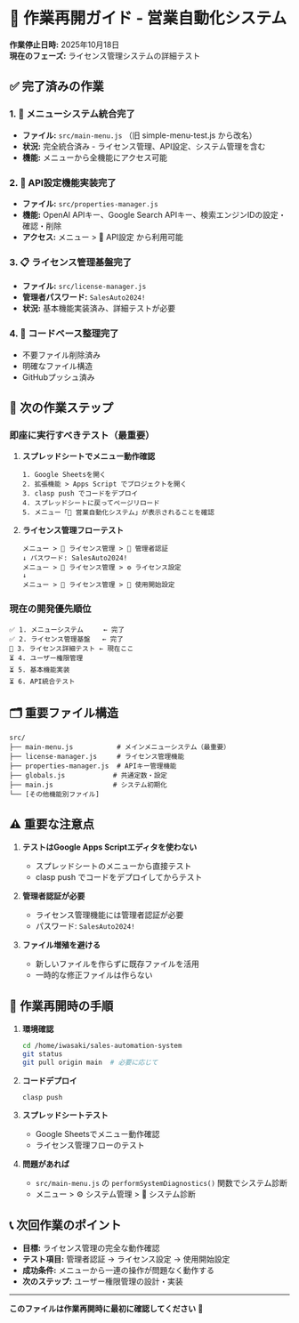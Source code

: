 # 🔄 作業再開ガイド - 営業自動化システム

**作業停止日時:** 2025年10月18日  
**現在のフェーズ:** ライセンス管理システムの詳細テスト

## ✅ 完了済みの作業

### 1. 🚀 メニューシステム統合完了
- **ファイル:** `src/main-menu.js` （旧 simple-menu-test.js から改名）
- **状況:** 完全統合済み - ライセンス管理、API設定、システム管理を含む
- **機能:** メニューから全機能にアクセス可能

### 2. 🔑 API設定機能実装完了
- **ファイル:** `src/properties-manager.js`
- **機能:** OpenAI APIキー、Google Search APIキー、検索エンジンIDの設定・確認・削除
- **アクセス:** メニュー > 🔑 API設定 から利用可能

### 3. 📋 ライセンス管理基盤完了
- **ファイル:** `src/license-manager.js`
- **管理者パスワード:** `SalesAuto2024!`
- **状況:** 基本機能実装済み、詳細テストが必要

### 4. 🧹 コードベース整理完了
- 不要ファイル削除済み
- 明確なファイル構造
- GitHubプッシュ済み

## 🔄 次の作業ステップ

### **即座に実行すべきテスト（最重要）**

1. **スプレッドシートでメニュー動作確認**
   ```
   1. Google Sheetsを開く
   2. 拡張機能 > Apps Script でプロジェクトを開く
   3. clasp push でコードをデプロイ
   4. スプレッドシートに戻ってページリロード
   5. メニュー「🚀 営業自動化システム」が表示されることを確認
   ```

2. **ライセンス管理フローテスト**
   ```
   メニュー > 🔐 ライセンス管理 > 👤 管理者認証
   ↓ パスワード: SalesAuto2024!
   メニュー > 🔐 ライセンス管理 > ⚙️ ライセンス設定
   ↓
   メニュー > 🔐 ライセンス管理 > 📅 使用開始設定
   ```

### **現在の開発優先順位**

```
✅ 1. メニューシステム     ← 完了
✅ 2. ライセンス管理基盤   ← 完了  
🔄 3. ライセンス詳細テスト ← 現在ここ
⏳ 4. ユーザー権限管理
⏳ 5. 基本機能実装
⏳ 6. API統合テスト
```

## 🗂️ 重要ファイル構造

```
src/
├── main-menu.js           # メインメニューシステム（最重要）
├── license-manager.js     # ライセンス管理機能
├── properties-manager.js  # APIキー管理機能
├── globals.js            # 共通定数・設定
├── main.js               # システム初期化
└── [その他機能別ファイル]
```

## ⚠️ 重要な注意点

1. **テストはGoogle Apps Scriptエディタを使わない**
   - スプレッドシートのメニューから直接テスト
   - clasp push でコードをデプロイしてからテスト

2. **管理者認証が必要**
   - ライセンス管理機能には管理者認証が必要
   - パスワード: `SalesAuto2024!`

3. **ファイル増殖を避ける**
   - 新しいファイルを作らずに既存ファイルを活用
   - 一時的な修正ファイルは作らない

## 🎯 作業再開時の手順

1. **環境確認**
   ```bash
   cd /home/iwasaki/sales-automation-system
   git status
   git pull origin main  # 必要に応じて
   ```

2. **コードデプロイ**
   ```bash
   clasp push
   ```

3. **スプレッドシートテスト**
   - Google Sheetsでメニュー動作確認
   - ライセンス管理フローのテスト

4. **問題があれば**
   - `src/main-menu.js` の `performSystemDiagnostics()` 関数でシステム診断
   - メニュー > ⚙️ システム管理 > 🏥 システム診断

## 📞 次回作業のポイント

- **目標:** ライセンス管理の完全な動作確認
- **テスト項目:** 管理者認証 → ライセンス設定 → 使用開始設定
- **成功条件:** メニューから一連の操作が問題なく動作する
- **次のステップ:** ユーザー権限管理の設計・実装

---
**このファイルは作業再開時に最初に確認してください** 🔄